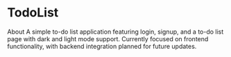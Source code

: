 # TodoList
About A simple to-do list application featuring login, signup, and a to-do list page with dark and light mode support. Currently focused on frontend functionality, with backend integration planned for future updates.
